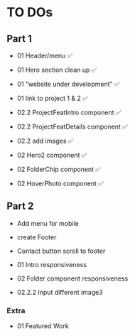 # TO DOs

## Part 1
- 01 Header/menu ✅
- 01 Hero section clean up ✅
- 01 “website under development” ✅
- 01 link to project 1 & 2 ✅

- 02.2 ProjectFeatIntro component ✅
- 02.2 ProjectFeatDetails component ✅
- 02.2 add images ✅

- 02 Hero2 component ✅
- 02 FolderChip component ✅
- 02 HoverPhoto component ✅

## Part 2
- Add menu for mobile
- create Footer 
- Contact button scroll to footer

- 01 Intro responsiveness

- 02 Folder component responsiveness
- 02.2.2 Input different image3

### Extra
- 01 Featured Work 
